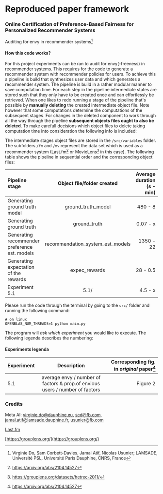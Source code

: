 # Reproduced paper framework 
### Online Certification of Preference-Based Fairness for Personalized Recommender Systems
Auditing for envy in recommender systems[^1]
#### How this code works?
For this project experiments can be ran to audit for envy(-freeness) in recommender systems.
This requires for the code to generate a recommender system with recommender policies for users.
To achieve this a pipeline is build that synthesizes user data and which generates a recommender system.
The pipeline is build in a rather modular manner to save computation time.
For each step in the pipeline intermediate states are stored such that they only have to be created once and can effortlessly be retrieved.
When one likes to redo running a stage of the pipeline that's possible by **manually deleting** the created intermediate object file. 
Note however that some computations determine the computations of the subsequent stages. 
For changes in the deleted component to work through all the way through the pipeline **subsequent objects files ought to also be deleted**. 
To make carefull decisions which object files to delete taking computation time into consideration the following info is included:

The intermediate stages object files are stored in the ```/src/variables``` folder.
The subfolders ```/fm``` and ```/mv``` represent the data set which is used as a recommender system (Last.fm[^2] or MovieLens[^3] in this case). The following table shows the pipeline in sequential order and the corresponding object files:

| Pipeline stage                                | Object file/folder created          | Average duration (s - min)  |
| :---                                          |    :----:                           |                        ---: |
| Generating ground truth model                 | ground\_truth\_model                | 480 - 8                     |
| Generating ground truth                       | ground\_truth                       | 0.07 - x                    |
| Generating recommender preference est. models | recommendation\_system_est\_models  | 1350 - 22                   |
| Generating expectation of the rewards         | expec\_rewards                      | 28 - 0.5                    |
| Experiment 5.1                                |  5.1/                               | 4.5 - x                     |

Please run the code through the terminal by going to the ```src/``` folder and running the following command:

```
# on linux
OPENBLAS_NUM_THREADS=1 python main.py
```

The program will *ask which experiment* you would like to execute. The following legenda describes the numbering: 

#### Experiments legenda
| Experiment       | Description                          | Corresponding fig. in *original* paper[^2] | 
| :-               |    :----:                            |                                       ---: |
| 5.1              | average envy / number of factors & prop.of envious users / number of factors | Figure 2                                   |


### Credits
Meta AI:
virginie.do@dauphine.eu, scd@fb.com, jamal.atif@lamsade.dauphine.fr, usunier@fb.com

[Last.fm](https://www.last.fm/)

[https://grouplens.org/](https://grouplens.org/)

[^1]: Virginie Do, Sam Corbett-Davies, Jamal Atif, Nicolas Usunier; LAMSADE, Université PSL, Université Paris Dauphine, CNRS, France
[^2]: https://arxiv.org/abs/2104.14527
[^3]: https://grouplens.org/datasets/hetrec-2011/
[^4]: https://grouplens.org/datasets/movielens/1m/
